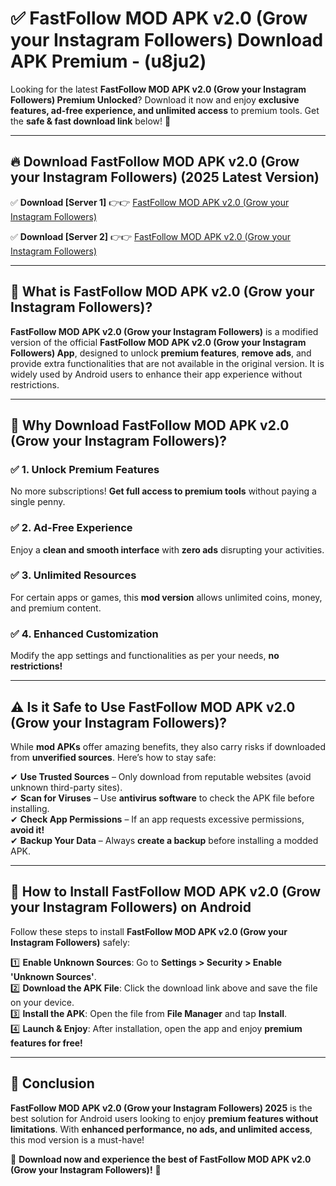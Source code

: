 
# ✅ FastFollow MOD APK v2.0 (Grow your Instagram Followers) Download APK Premium -  (u8ju2) 

Looking for the latest **FastFollow MOD APK v2.0 (Grow your Instagram Followers) Premium Unlocked**? Download it now and enjoy **exclusive features, ad-free experience, and unlimited access** to premium tools. Get the **safe & fast download link** below! 🚀

---

## 🔥 Download FastFollow MOD APK v2.0 (Grow your Instagram Followers) (2025 Latest Version)

✅ **Download [Server 1]** 👉👉 [FastFollow MOD APK v2.0 (Grow your Instagram Followers) ](https://apkcomod.com?title=FastFollow_MOD_APK_v2.0_(Grow_your_Instagram_Followers))  

✅ **Download [Server 2]** 👉👉 [FastFollow MOD APK v2.0 (Grow your Instagram Followers) ](https://apkcomod.com?title=FastFollow_MOD_APK_v2.0_(Grow_your_Instagram_Followers))  


---

## 📌 What is FastFollow MOD APK v2.0 (Grow your Instagram Followers)?

**FastFollow MOD APK v2.0 (Grow your Instagram Followers)** is a modified version of the official **FastFollow MOD APK v2.0 (Grow your Instagram Followers) App**, designed to unlock **premium features**, **remove ads**, and provide extra functionalities that are not available in the original version. It is widely used by Android users to enhance their app experience without restrictions.

---

## 🌟 Why Download FastFollow MOD APK v2.0 (Grow your Instagram Followers)?

### ✅ 1. Unlock Premium Features
No more subscriptions! **Get full access to premium tools** without paying a single penny.

### ✅ 2. Ad-Free Experience
Enjoy a **clean and smooth interface** with **zero ads** disrupting your activities.

### ✅ 3. Unlimited Resources
For certain apps or games, this **mod version** allows unlimited coins, money, and premium content.

### ✅ 4. Enhanced Customization
Modify the app settings and functionalities as per your needs, **no restrictions!**

---

## ⚠️ Is it Safe to Use FastFollow MOD APK v2.0 (Grow your Instagram Followers)?

While **mod APKs** offer amazing benefits, they also carry risks if downloaded from **unverified sources**. Here’s how to stay safe:

✔ **Use Trusted Sources** – Only download from reputable websites (avoid unknown third-party sites).  
✔ **Scan for Viruses** – Use **antivirus software** to check the APK file before installing.  
✔ **Check App Permissions** – If an app requests excessive permissions, **avoid it!**  
✔ **Backup Your Data** – Always **create a backup** before installing a modded APK.

---

## 📲 How to Install FastFollow MOD APK v2.0 (Grow your Instagram Followers) on Android

Follow these steps to install **FastFollow MOD APK v2.0 (Grow your Instagram Followers)** safely:

1️⃣ **Enable Unknown Sources**: Go to **Settings > Security > Enable 'Unknown Sources'**.  
2️⃣ **Download the APK File**: Click the download link above and save the file on your device.  
3️⃣ **Install the APK**: Open the file from **File Manager** and tap **Install**.  
4️⃣ **Launch & Enjoy**: After installation, open the app and enjoy **premium features for free!**

---

## 🚀 Conclusion

**FastFollow MOD APK v2.0 (Grow your Instagram Followers) 2025** is the best solution for Android users looking to enjoy **premium features without limitations**. With **enhanced performance, no ads, and unlimited access**, this mod version is a must-have!

🔻 **Download now and experience the best of FastFollow MOD APK v2.0 (Grow your Instagram Followers)!** 🔻

